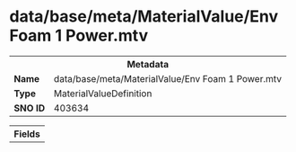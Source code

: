 <h1>data/base/meta/MaterialValue/Env Foam 1 Power.mtv</h1><table><tr><th colspan="100%">Metadata</th></tr><tr><td><b>Name</b></td><td>data/base/meta/MaterialValue/Env Foam 1 Power.mtv</td></tr><tr><td><b>Type</b></td><td>MaterialValueDefinition</td></tr><tr><td><b>SNO ID</b></td><td>403634</td></tr></table>

<table><tr><th colspan="100%">Fields</th></tr></table>

